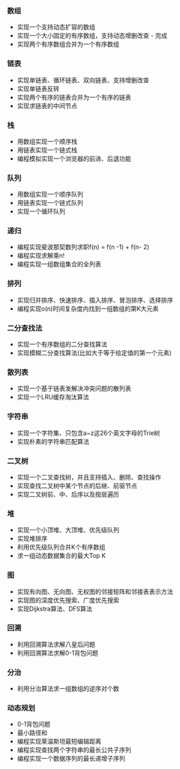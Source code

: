 ### 数组
- 实现一个支持动态扩容的数组
- 实现一个大小固定的有序数组，支持动态增删改查 - 完成
- 实现两个有序数组合并为一个有序数组

### 链表
- 实现单链表、循环链表、双向链表、支持增删改查
- 实现单链表反转
- 实现两个有序的链表合并为一个有序的链表
- 实现求链表的中间节点

### 栈
- 用数组实现一个顺序栈
- 用链表实现一个链式栈
- 编程模拟实现一个浏览器的前进、后退功能

### 队列
- 用数组实现一个顺序队列
- 用链表实现一个链式队列
- 实现一个循环队列

### 递归
- 编程实现斐波那契数列求职f(n) = f(n -1) + f(n- 2)
- 编程实现求解乘n!
- 编程实现一组数组集合的全列表

### 排列
- 实现归并排序、快速排序、插入排序、冒泡排序、选择排序
- 编程实现o(n)时间复杂度内找到一组数组的第K大元素

### 二分查找法
- 实现一个有序数组的二分查找算法
- 实现模糊二分查找算法(比如大于等于给定值的第一个元素)

### 散列表
- 实现一个基于链表发解决冲突问题的散列表
- 实现一个LRU缓存淘汰算法

### 字符串
- 实现一个字符集、只包含a~z这26个英文字母的Trie树
- 实现朴素的字符串匹配算法

### 二叉树
- 实现一个二叉查找树，并且支持插入、删除、查找操作
- 实现查找二叉树中某个节点的后继、前驱节点
- 实现二叉树前、中、后序以及按层遍历

### 堆
- 实现一个小顶堆、大顶堆、优先级队列
- 实现堆排序
- 利用优先级队列合并K个有序数组
- 求一组动态数据集合的最大Top K

### 图
- 实现有向图、无向图、无权图的邻接矩阵和邻接表表示方法
- 实现图的深度优先搜索、广度优先搜索
- 实现Dijkstra算法、DFS算法

### 回溯
- 利用回溯算法求解八皇后问题
- 利用回溯算法求解0-1背包问题

### 分治
- 利用分治算法求一组数组的逆序对个数

### 动态规划
- 0-1背包问题
- 最小路径和
- 编程实现莱温斯坦最短编辑距离
- 编程实现查找两个字符串的最长公共子序列
- 编程实现一个数据序列的最长递增子序列